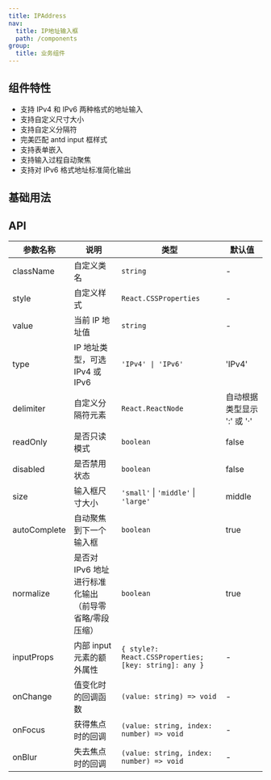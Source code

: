 ```yaml
---
title: IPAddress
nav:
  title: IP地址输入框
  path: /components
group:
  title: 业务组件
---
```


## 组件特性

- 支持 IPv4 和 IPv6 两种格式的地址输入
- 支持自定义尺寸大小
- 支持自定义分隔符
- 完美匹配 antd input 框样式
- 支持表单嵌入
- 支持输入过程自动聚焦
- 支持对 IPv6 格式地址标准简化输出

## 基础用法

<code src="./demos/demo1.tsx" title="基础用法" description="通过`value`设置绑定值, type可选值为`IPv4`和`IPv6`"></code>
<code src="./demos/demo2.tsx" title="三种大小" description="定义了三种尺寸（大、默认、小），完全对照antd的input输入框"></code>
<code src="./demos/demo3.tsx" title="分隔符" description="通过`delimiter`设置分隔符,支持自定义react元素或者字符串"></code>
<code src="./demos/demo4.tsx" title="只读和禁用" description="`readOnly`设置只读, `disabled`设置禁用,样式完全对标antd"></code>
<code src="./demos/demo5.tsx" title="IPv6标准化处理" description="`normalize`可以控制输出的IPv6地址是否进行简化;首选格式是RFC文档定义的规范全写形式,简化形式是采用了`最长零段压缩`和`前导零省略‌`的标准进行输出."></code>
<code src="./demos/demo6.tsx" title="自动聚焦" description="开始自动聚焦时,在输入过程中,如果字符长度达到单个输入框上限,则会自动跳转到下一个输入框进行聚焦"></code>

## API

| 参数名称     | 说明                                                  | 类型                                                  | 默认值                      |
| ------------ | ----------------------------------------------------- | ----------------------------------------------------- | --------------------------- |
| className    | 自定义类名                                            | `string`                                              | -                           |
| style        | 自定义样式                                            | `React.CSSProperties`                                 | -                           |
| value        | 当前 IP 地址值                                        | `string`                                              | -                           |
| type         | IP 地址类型，可选 IPv4 或 IPv6                        | `'IPv4' \| 'IPv6'`                                    | 'IPv4'                      |
| delimiter    | 自定义分隔符元素                                      | `React.ReactNode`                                     | 自动根据类型显示 ':' 或 '·' |
| readOnly     | 是否只读模式                                          | `boolean`                                             | false                       |
| disabled     | 是否禁用状态                                          | `boolean`                                             | false                       |
| size         | 输入框尺寸大小                                        | `'small'` \| `'middle'` \| `'large'`                  | middle                      |
| autoComplete | 自动聚焦到下一个输入框                                | `boolean`                                             | true                        |
| normalize    | 是否对 IPv6 地址进行标准化输出（前导零省略/零段压缩） | `boolean`                                             | true                        |
| inputProps   | 内部 input 元素的额外属性                             | `{ style?: React.CSSProperties; [key: string]: any }` | -                           |
| onChange     | 值变化时的回调函数                                    | `(value: string) => void`                             | -                           |
| onFocus      | 获得焦点时的回调                                      | `(value: string, index: number) => void`              | -                           |
| onBlur       | 失去焦点时的回调                                      | `(value: string, index: number) => void`              | -                           |
